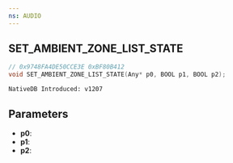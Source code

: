 ```yaml
---
ns: AUDIO
---
```

## SET_AMBIENT_ZONE_LIST_STATE

```c
// 0x9748FA4DE50CCE3E 0xBF80B412
void SET_AMBIENT_ZONE_LIST_STATE(Any* p0, BOOL p1, BOOL p2);
```

```
NativeDB Introduced: v1207
```

## Parameters
* **p0**:
* **p1**:
* **p2**:
